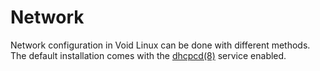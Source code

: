 # Network

Network configuration in Void Linux can be done with different methods. The
default installation comes with the
[dhcpcd(8)](https://man.voidlinux.org/dhcpcd.8) service enabled.
